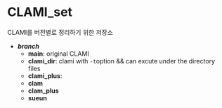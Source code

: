 # CLAMI_set

CLAMI를 버전별로 정리하기 위한 저장소

* ***branch*** 
  * **main**: original CLAMI 
  * **clami_dir**: clami with `-t`option && can excute under the directory files 
  * **clami_plus**: 
  * **clam** 
  * **clam_plus** 
  * **sueun**

